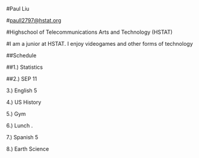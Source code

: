 #Paul Liu 

#paull2797@hstat.org 

#Highschool of Telecommunications Arts and Technology (HSTAT)

#I am a junior at HSTAT. I enjoy videogames and other forms of technology

##Schedule 

##1.) Statistics 

##2.) SEP 11 

3.) English 5 

4.) US History 

5.) Gym 

6.) Lunch . 

7.) Spanish 5 

8.) Earth Science 
